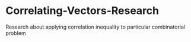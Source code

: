 # Correlating-Vectors-Research
Research about applying correlation inequality to particular combinatorial problem
